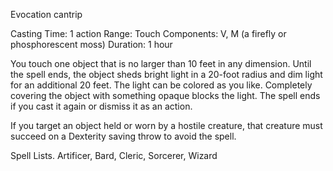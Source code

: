 Evocation cantrip

Casting Time: 1 action
Range: Touch
Components: V, M (a firefly or phosphorescent moss)
Duration: 1 hour

You touch one object that is no larger than 10 feet in any dimension. Until the spell ends, the object sheds bright light in a 20-foot radius and dim light for an additional 20 feet. The light can be colored as you like. Completely covering the object with something opaque blocks the light. The spell ends if you cast it again or dismiss it as an action.

If you target an object held or worn by a hostile creature, that creature must succeed on a Dexterity saving throw to avoid the spell.

Spell Lists. Artificer, Bard, Cleric, Sorcerer, Wizard
